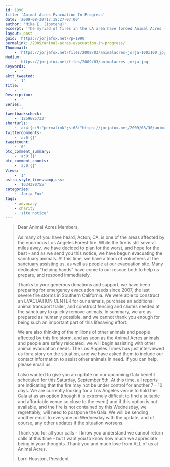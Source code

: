 ```yaml
---
id: 1990
title: 'Animal Acres Evacuation In Progress'
date: '2009-08-30T17:18:27-07:00'
author: 'Mika E. (Ipstenu)'
excerpt: 'The myriad of fires in the LA area have forced Animal Acres (in Acton) to evacuate. They have a safe place to go to, don''t worry. This post is a copy of the newsletter sent out by Lorri Houston, earlier today.'
layout: post
guid: 'https://jorjafox.net/?p=1990'
permalink: /2009/animal-acres-evacuation-in-progress/
Thumbnail:
    - 'https://jorjafox.net/files/2009/03/animalacres-jorja-100x100.jpg'
Medium:
    - 'https://jorjafox.net/files/2009/03/animalacres-jorja.jpg'
Keywords:
    - ''
aktt_tweeted:
    - '1'
Title:
    - ''
Description:
    - ''
Series:
    - ''
tweetbackscheck:
    - '1259685733'
shorturls:
    - 'a:4:{s:9:"permalink";s:68:"https://jorjafox.net/2009/08/30/animal-acres-evacuation-in-progress/";s:7:"tinyurl";s:26:"http://tinyurl.com/yjtuu2d";s:4:"isgd";s:18:"http://is.gd/537cm";s:5:"bitly";s:19:"http://bit.ly/jzaWJ";}'
twittercomments:
    - 'a:0:{}'
tweetcount:
    - '0'
btc_comment_summary:
    - 'a:0:{}'
btc_comment_counts:
    - 'a:0:{}'
Views:
    - '1'
astra_style_timestamp_css:
    - '1634380755'
categories:
    - 'Jorja Fox'
tags:
    - advocacy
    - charity
    - 'site notice'
---
```


<blockquote>Dear Animal Acres Members,
 
As many of you have heard, Acton, CA, is one of the areas affected by the enormous Los Angeles Forest fire. While the fire is still several miles away, we have decided to plan for the worst, and hope for the best - and as we send you this notice, we have begun evacuating the sanctuary animals. At this time, we have a team of volunteers at the sanctuary assisting us, as well as people at our evacuation site. Many dedicated "helping hands" have come to our rescue both to help us prepare, and respond immediately.
 
Thanks to your generous donations and support, we have been preparing for emergency evacuation needs since 2007, the last severe fire storms in Southern California. We were able to construct an EVACUATION CENTER for our animals, purchase an additional animal transport trailer, and construct fencing and chutes needed at the sanctuary to quickly remove animals. In summary, we are as prepared as humanly possible, and we cannot thank you enough for being such an important part of this lifesaving effort.
 
We are also thinking of the millions of other animals and people affected by this fire storm, and as soon as the Animal Acres animals and people are safely relocated, we will begin assisting with other animal evacuation needs. The Los Angeles  Times has just interviewed us for a story on the situation, and we have asked them to include our contact information to assist other animals in need. If you can help, please email us.
 
I also wanted to give you an update on our upcoming Gala benefit scheduled for this Saturday, September 5th. At this time, all reports are indicating that the fire may not be under control for another 7 - 10 days. We are currently looking for a Los Angeles venue to hold the Gala at as an option (though it is extremely difficult to find a suitable and affordable venue so close to the event) and if this option is not available, and the fire is not contained by this Wednesday, we regrettably, will need to postpone the Gala. We will be sending another email to everyone on Wednesday with the update, and of course, any other updates if the situation worsens.
 
Thank you for all your calls - I know you understand we cannot return calls at this time - but I want you to know how much we appreciate being in your thoughts. Thank you and much love from ALL of us at Animal Acres.
 
Lorri Houston, President</blockquote>

